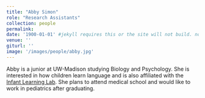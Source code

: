 ```yaml
---
title: "Abby Simon"
role: "Research Assistants"
collection: people
permalink: 
date: '1900-01-01' #jekyll requires this or the site will not build. not sure what it does yet. order?
venue: ''
giturl: ''
image: '/images/people/abby.jpg'
---
```

Abby is a junior at UW-Madison studying Biology and Psychology. She is interested in how children learn language and is also affiliated with the [Infant Learning Lab](https://infantlearning.waisman.wisc.edu/). She plans to attend medical school and would like to work in pediatrics after graduating.


